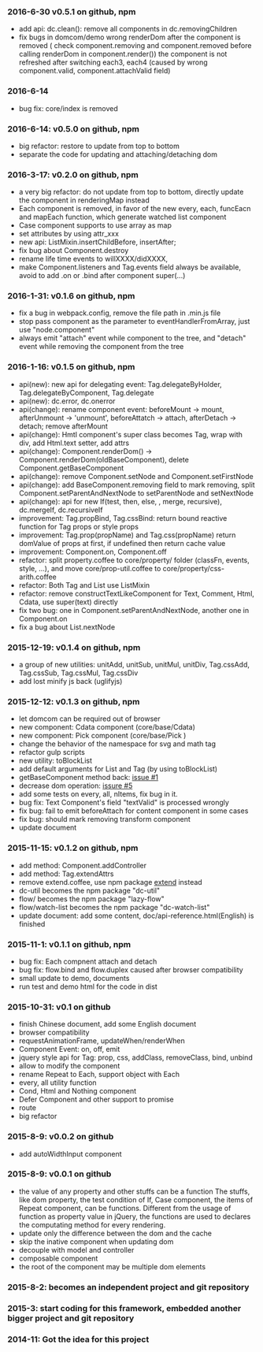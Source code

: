 ### 2016-6-30 v0.5.1 on github, npm
* add api: dc.clean(): remove all components in dc.removingChildren
* fix bugs in domcom/demo
  wrong renderDom after the component is removed ( check component.removing and component.removed before calling renderDom in component.render())
  the component is not refreshed after switching each3, each4 (caused by wrong component.valid, component.attachValid field)

### 2016-6-14
* bug fix: core/index is removed

### 2016-6-14: v0.5.0 on github, npm
* big refactor: restore to update from top to bottom
* separate the code for updating and attaching/detaching dom

### 2016-3-17: v0.2.0 on github, npm
* a very big refactor: do not update from top to bottom, directly update the component in renderingMap instead
* Each component is removed, in favor of the new every, each, funcEacn and mapEach function, which generate watched list component
* Case component supports to use array as map
* set attributes by using  attr_xxx
* new api: ListMixin.insertChildBefore, insertAfter;
* fix bug about Component.destroy
* rename life time events to willXXXX/didXXXX,
* make Component.listeners and Tag.events field always be available, avoid to add .on or .bind after component super(...)

### 2016-1-31: v0.1.6 on github, npm
* fix a bug in webpack.config, remove the file path in .min.js file
* stop pass component as the parameter to eventHandlerFromArray, just use "node.component"
* always emit "attach" event while component to the tree, and "detach" event while removing the component from the tree

### 2016-1-16: v0.1.5 on github, npm
* api(new): new api for delegating event: Tag.delegateByHolder, Tag.delegateByComponent, Tag.delegate
* api(new): dc.error, dc.onerror
* api(change): rename component event: beforeMount -> mount, afterUnmount -> 'unmount', beforeAttatch -> attach, afterDetach -> detach; remove afterMount
* api(change): Hmtl component's super class becomes Tag, wrap with div, add Html.text setter, add attrs
* api(change): Component.renderDom() -> Component.renderDom(oldBaseComponent), delete Component.getBaseComponent
* api(change): remove Component.setNode and Component.setFirstNode
* api(change): add BaseComponent.removing field to mark removing, split Component.setParentAndNextNode to setParentNode and setNextNode
* api(change): api for new If(test, then, else, , merge, recursive), dc.mergeIf, dc.recursiveIf
* improvement: Tag.propBind, Tag.cssBind: return bound reactive function for Tag props or style props
* improvement: Tag.prop(propName) and Tag.css(propName) return domValue of props at first, if undefined then return cache value
* improvement: Component.on, Component.off
* refactor: split property.coffee to core/property/ folder (classFn, events, style, ...), and move core/prop-util.coffee to core/property/css-arith.coffee
* refactor: Both Tag and List use ListMixin
* refactor: remove constructTextLikeComponent for Text, Comment, Html, Cdata, use super(text) directly
* fix two bug: one in Component.setParentAndNextNode, another one in Component.on
* fix a bug about List.nextNode

### 2015-12-19: v0.1.4 on github, npm
* a group of new utilities: unitAdd, unitSub, unitMul, unitDiv, Tag.cssAdd, Tag.cssSub, Tag.cssMul, Tag.cssDiv
* add lost minify js back (uglifyjs)

### 2015-12-12: v0.1.3 on github, npm
* let domcom can be required out of browser
* new component: Cdata component (core/base/Cdata)
* new component: Pick component (core/base/Pick )
* change the behavior of the namespace for svg and math tag
* refactor gulp scripts
* new utility: toBlockList
* add default arguments for List and Tag (by using toBlockList)
* getBaseComponent method back: [issue #1](github.com/taijiweb/domcom/issues/1)
* decrease dom operation: [issure #5 ](https://github.com/taijiweb/domcom/issues/5)
* add some tests on every, all, nItems, fix bug in it.
* bug fix: Text Component's field "textValid" is processed wrongly
*  fix bug: fail to emit beforeAttach for content component in some cases
* fix bug: should mark removing transform component
* update document

### 2015-11-15: v0.1.2 on github, npm
* add method: Component.addController
* add method: Tag.extendAttrs
* remove extend.coffee, use npm package [extend](https://github.com/justmoon/node-extend) instead
* dc-util becomes the npm package "dc-util"
* flow/ becomes the npm package "lazy-flow"
* flow/watch-list becomes the npm package "dc-watch-list"
* update document: add some content, doc/api-reference.html(English) is finished

### 2015-11-1: v0.1.1 on github, npm
* bug fix: Each compnent attach and detach
* bug fix: flow.bind and flow.duplex caused after browser compatibility
* small update to demo, documents
* run test and demo html for the code in dist

### 2015-10-31: v0.1 on github
* finish Chinese document, add some English document
* browser compatibility
* requestAnimationFrame, updateWhen/renderWhen
* Component Event: on, off, emit
* jquery style api for Tag: prop, css, addClass, removeClass, bind, unbind
* allow to modify the component
* rename Repeat to Each, support object with Each
* every, all utility function
* Cond, Html and Nothing component
* Defer Component and other support to promise
* route
* big refactor

### 2015-8-9: v0.0.2 on github
* add autoWidthInput component

### 2015-8-9: v0.0.1 on github
* the value of any property and other stuffs can be a function
The stuffs, like dom property, the test condition of If, Case component, the items of Repeat component, can be functions. Different from the usage of function as property value in jQuery, the functions are used to declares the computating method for every rendering.
* update only the difference between the dom and the cache
* skip the inative component when updating dom
* decouple with model and controller
* composable component
* the root of the component may be multiple dom elements

### 2015-8-2: becomes an independent project and git repository

### 2015-3: start coding for this framework, embedded another bigger project and git repository

### 2014-11: Got the idea for this project
